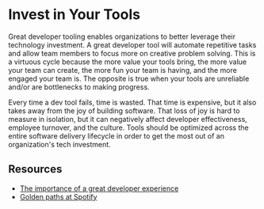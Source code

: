 # Invest in Your Tools

Great developer tooling enables organizations to better leverage their technology investment. A great developer tool will automate repetitive tasks and allow team members to focus more on creative problem solving. This is a virtuous cycle because the more value your tools bring, the more value your team can create, the more fun your team is having, and the more engaged your team is. The opposite is true when your tools are unreliable and/or are bottlenecks to making progress.

Every time a dev tool fails, time is wasted. That time is expensive, but it also takes away from the joy of building software. That loss of joy is hard to measure in isolation, but it can negatively affect developer effectiveness, employee turnover, and the culture. Tools should be optimized across the entire software delivery lifecycle in order to get the most out of an organization's tech investment.

## Resources

- [The importance of a great developer experience](https://medium.com/nick-tune-tech-strategy-blog/the-importance-of-a-great-developer-experience-40567abc0e9a)
- [Golden paths at Spotify](https://engineering.atspotify.com/2020/08/how-we-use-golden-paths-to-solve-fragmentation-in-our-software-ecosystem/)
